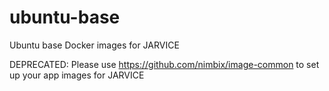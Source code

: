 # ubuntu-base
Ubuntu base Docker images for JARVICE

DEPRECATED:  Please use https://github.com/nimbix/image-common to set up
your app images for JARVICE

